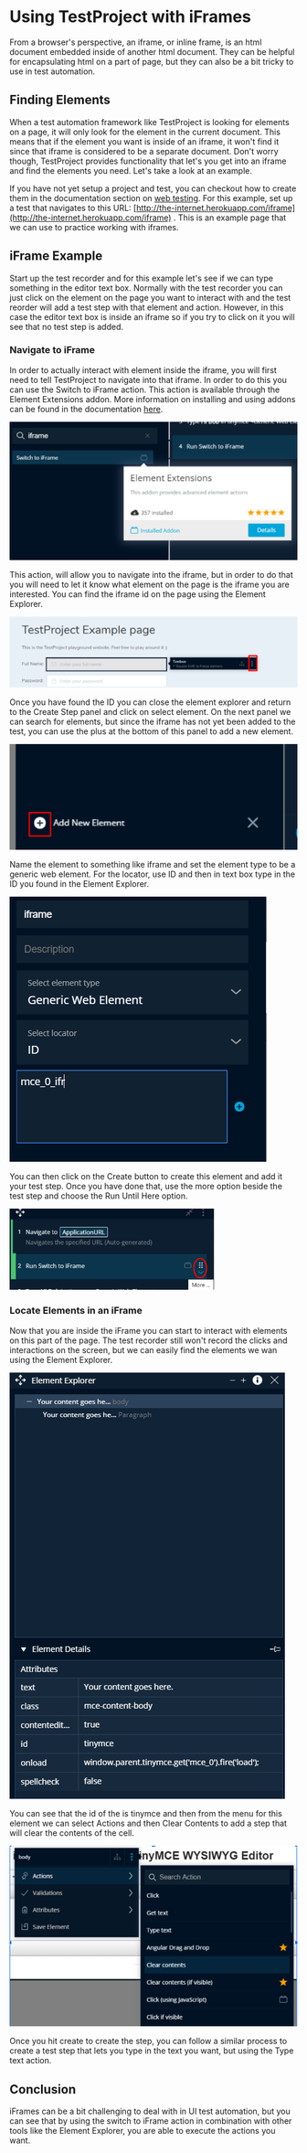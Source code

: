 # Using TestProject with iFrames

From a browser's perspective, an iframe, or inline frame, is an html document embedded inside of another html document. They can be helpful for encapsulating html on a part of page, but they can also be a bit tricky to use in test automation.

## Finding Elements

When a test automation framework like TestProject is looking for elements on a page, it will only look for the element in the current document. This means that if the element you want is inside of an iframe, it won't find it since that iframe is considered to be a separate document. Don't worry though, TestProject provides functionality that let's you get into an iframe and find the elements you need. Let's take a look at an example.

If you have not yet setup a project and test, you can checkout how to create them in the documentation section on [web testing](../using-the-smart-test-recorder/web-testing/). For this example, set up a test that navigates to this URL: [http://the-internet.herokuapp.com/iframe](http://the-internet.herokuapp.com/iframe) . This is an example page that we can use to practice working with iframes. 

## iFrame Example

Start up the test recorder and for this example let's see if we can type something in the editor text box. Normally with the test recorder you can just click on the element on the page you want to interact with and the test reorder will add a test step with that element and action. However, in this case the editor text box is inside an iframe so if you try to click on it you will see that no test step is added.

### Navigate to iFrame

In order to actually interact with element inside the iframe, you will first need to tell TestProject to navigate into that iframe. In order to do this you can use the Switch to iFrame action. This action is available through the Element Extensions addon. More information on installing and using addons can be found in the documentation [here](../testproject-addons/using-addons-in-the-testproject-recorder.md). 

![iFrame action from Element Extensions Addon](../.gitbook/assets/image%20%2899%29.png)

This action, will allow you to navigate into the iframe, but in order to do that you will need to let it know what element on the page is the iframe you are interested. You can find the iframe id on the page using the Element Explorer.

![iframe ID in Element Explorer](../.gitbook/assets/image%20%2818%29.png)

Once you have found the ID you can close the element explorer and return to the Create Step panel and click on select element. On the next panel we can search for elements, but since the iframe has not yet been added to the test, you can use the plus at the bottom of this panel to add a new element.

![Add a New Element](../.gitbook/assets/image%20%28132%29.png)

Name the element to something like iframe and set the element type to be a generic web element. For the locator, use ID and then in text box type in the ID you found in the Element Explorer.

![Create iframe element](../.gitbook/assets/image%20%2895%29.png)

You can then click on the Create button to create this element and add it your test step. Once you have done that, use the more option beside the test step and choose the Run Until Here option.

![More Menu](../.gitbook/assets/image%20%2887%29.png)

### Locate Elements in an iFrame

Now that you are inside the iFrame you can start to interact with elements on this part of the page. The test recorder still won't record the clicks and interactions on the screen, but we can easily find the elements we wan using the Element Explorer. 

![iFrame Element](../.gitbook/assets/image%20%28117%29.png)

You can see that the id of the is tinymce and then from the menu for this element we can select Actions and then Clear Contents to add a step that will clear the contents of the cell.

![Clear Contents Action](../.gitbook/assets/image%20%28134%29.png)

Once you hit create to create the step, you can follow a similar process to create a test step that lets you type in the text you want, but using the Type text action.

## Conclusion

iFrames can be a bit challenging to deal with in UI test automation, but you can see that by using the switch to iFrame action in combination with other tools like the Element Explorer, you are able to execute the actions you want. 

